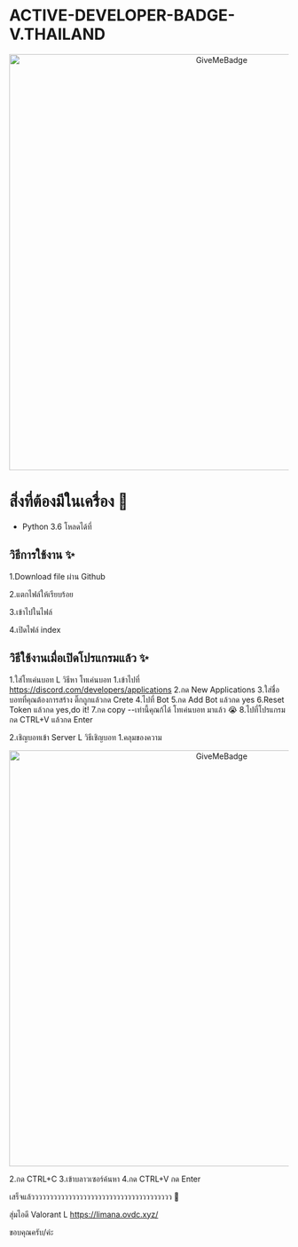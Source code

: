 # ACTIVE-DEVELOPER-BADGE-V.THAILAND
<p align="center">
  <img alt="GiveMeBadge" src="https://cdn.discordapp.com/attachments/1025663954036469785/1051227855322882089/LED.png" width="750px">
</p>

# สิ่งที่ต้องมีในเครื่อง 🧾
- Python 3.6 โหลดได้ที่ 

## วิธีการใช้งาน ✨
1.Download file ผ่าน Github

2.แตกไฟล์ให้เรียบร้อย

3.เข้าไปในไฟล์

4.เปิดไฟล์ index

## วิธีใช้งานเมื่อเปิดโปรแกรมแล้ว ✨
1.ใส่โทเค่นบอท
L วิธีหา โทเค่นบอท
   1.เข้าไปที่ https://discord.com/developers/applications
   2.กด New Applications
   3.ใส่ชื่อบอทที่คุณต้องการสร้าง ติ๊กถูกแล้วกด Crete
   4.ไปที่ Bot
   5.กด Add Bot แล้วกด yes
   6.Reset Token แล้วกด yes,do it!
   7.กด copy --เท่านี้คุณก้ได้ โทเค่นบอท มาแล้ว 😭
   8.ไปที่โปรแกรมกด CTRL+V แล้วกด Enter

2.เชิญบอทเข้า Server
L วิธีเชิญบอท
   1.คลุมของความ
   <p align="center">
  <img alt="GiveMeBadge" src="https://cdn.discordapp.com/attachments/1040631490024833028/1051863304966000753/image.png" width="750px">
</p>
   2.กด CTRL+C
   3.เข้าบลาวเซอร์ค้นหา
   4.กด CTRL+V กด Enter

เสร็จแล้วววววววววววววววววววววววววววววววววววววว 🙏

สุ่มไอดี Valorant
L https://limana.ovdc.xyz/

ขอบคุณครับ/ค่ะ
